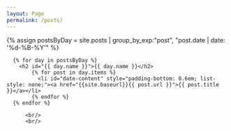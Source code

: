 ```yaml
---
layout: Page
permalink: /posts/
---
```

<div>
  <main>
      {% assign postsByDay =
      site.posts | group_by_exp:"post", "post.date | date: '%d-%B-%Y'" %}

      {% for day in postsByDay %}
        <h2 id="{{ day.name }}">{{ day.name }}</h2>
            {% for post in day.items %}
              <li id="date-content" style="padding-bottom: 0.6em; list-style: none;"><a href="{{site.baseurl}}{{ post.url }}">{{ post.title }}</a></li>
            {% endfor %}
      {% endfor %}

          <br/>
          <br/>
  </main>
</div>
